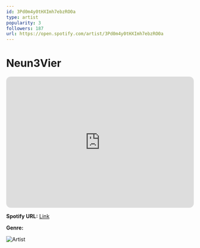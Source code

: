 ```yaml
---
id: 3Pd0m4y0tHXImh7ebzRO0a
type: artist
popularity: 3
followers: 187
url: https://open.spotify.com/artist/3Pd0m4y0tHXImh7ebzRO0a
---
```

# Neun3Vier

<iframe style="border-radius:12px" src="https://open.spotify.com/embed/artist/3Pd0m4y0tHXImh7ebzRO0a" width="100%" height="352" frameBorder="0" allowfullscreen="" allow="autoplay; clipboard-write; encrypted-media; fullscreen; picture-in-picture" loading="lazy"></iframe>

**Spotify URL:** [Link](https://open.spotify.com/artist/3Pd0m4y0tHXImh7ebzRO0a)

**Genre:** 

![Artist](https://i.scdn.co/image/ab6761610000e5ebda817c5de74395c519512d01)
